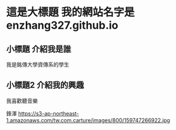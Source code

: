 # 這是大標題 我的網站名字是enzhang327.github.io

## 小標題 介紹我是誰
我是銘傳大學資傳系的學生

## 小標題2 介紹我的興趣
我喜歡聽音樂

鋒澤 https://s3-ap-northeast-1.amazonaws.com/tw.com.carture/images/800/159747266922.jpg
